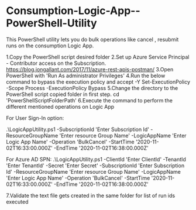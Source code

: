 # Consumption-Logic-App--PowerShell-Utility
This PowerShell utility lets you do bulk operations like cancel , resubmit runs on the consumption Logic App.

1.Copy the PowerShell script desired folder
2.Set up Azure Service Principal - Contributor access on the Subscription. 
 https://blog.jongallant.com/2017/11/azure-rest-apis-postman/
3.Open PowerShell with 'Run As administrator Privileges'
4.Run the below command to bypass the execution policy  and accept -Y
       Set-ExecutionPolicy -Scope Process -ExecutionPolicy Bypass
5.Change the directory to the PowerShell script copied folder in first step.
        cd  'PowerShellScriptFolderPath'
6.Execute the command to perform the different mentioned operations on Logic App

For User Sign-In option:

.\LogicAppUtility.ps1  -SubscriptionId 'Enter Subscription Id' -ResourceGroupName 'Enter resource Group Name' -LogicAppName 'Enter Logic App Name' -Operation 'BulkCancel' -StartTime '2020-11-02T16:33:00.000Z' -EndTime '2020-11-02T16:38:00.000Z’

For Azure AD SPN:
		.\LogicAppUtility.ps1 -ClientId 'Enter ClientId' -TenantId 'Enter TenantId' -Secret 'Enter Secret' -SubscriptionId 'Enter Subscription Id' -ResourceGroupName 'Enter resource Group Name' -LogicAppName 'Enter Logic App Name' -Operation 'BulkCancel' -StartTime '2020-11-02T16:33:00.000Z' -EndTime '2020-11-02T16:38:00.000Z’
		
7.Validate the text file gets created in the same folder for list of run ids executed